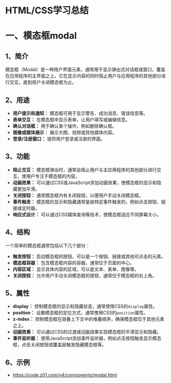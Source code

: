 # HTML/CSS学习总结

# 一、模态框modal

## 1、简介

模态框（Modal）是一种用户界面元素，通常用于显示弹出式对话框或窗口，覆盖在应用程序的主界面之上。它在显示内容的同时阻止用户与应用程序的其他部分进行交互，直到用户关闭模态框为止。

## 2、用途

- **用户提示和通知：** 模态框可用于显示警告、成功消息、错误信息等。
- **表单交互：** 在模态框中显示表单，让用户填写或编辑信息。
- **确认对话框：** 用于确认某个操作，例如删除确认框。
- **图像或媒体展示：** 展示大图、视频或其他媒体内容。
- **登录/注册窗口：** 提供用户登录或注册的界面。

## 3、功能

- **阻止交互：** 模态框弹出时，通常会阻止用户与主应用程序的其他部分进行交互，使用户专注于模态框的内容。
- **动画效果：** 可以通过CSS或JavaScript添加动画效果，使模态框的显示和隐藏更加平滑。
- **关闭按钮：** 通常模态框内有关闭按钮，以便用户手动关闭模态框。
- **事件触发：** 模态框的显示和隐藏通常是由特定事件触发的，例如点击按钮、链接或定时器。
- **响应式设计：** 可以通过CSS媒体查询等技术，使模态框适应不同屏幕大小。

## 4、结构

一个简单的模态框通常包括以下几个部分：

- **触发按钮：** 启动模态框的按钮，可以是一个按钮、链接或其他可点击的元素。
- **模态框容器：** 包含模态框内容的容器，通常位于页面的中心。
- **内容区域：** 显示具体内容的区域，可以是文本、表单、图像等。
- **关闭按钮：** 允许用户手动关闭模态框的按钮，通常位于模态框的右上角。

## 5、属性

- **display：** 控制模态框的显示和隐藏状态，通常使用CSS的`display`属性。
- **position：** 设置模态框的定位方式，通常使用CSS的`position`属性。
- **z-index：** 控制模态框在层叠上下文中的堆叠顺序，确保模态框位于其他元素之上。
- **动画效果：** 可以通过CSS的过渡或动画效果实现模态框的平滑显示和隐藏。
- **事件监听器：** 使用JavaScript添加事件监听器，例如点击按钮触发显示模态框，点击关闭按钮或覆盖层触发隐藏模态框等。

## 6、示例

- https://code.z01.com/v4/components/modal.html
